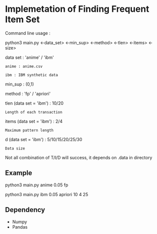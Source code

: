 # Implemetation of Finding Frequent Item Set #

Command line usage : 

python3 main.py <-data_set> <-min_sup> <-method> <-tlen> <-items> <-size>

data set : 'anime' / 'ibm'

    anime : anime.csv

    ibm : IBM synthetic data

min_sup : (0,1)

method : 'fp' / 'apriori'

tlen (data set = 'ibm') : 10/20

    Length of each transaction

items (data set = 'ibm') : 2/4

    Maximum pattern length

d (data set = 'ibm') : 5/10/15/20/25/30

    Data size

Not all combination of T/I/D will success, it depends on .data in directory

## Example ##

python3 main.py anime 0.05 fp

python3 main.py ibm 0.05 apriori 10 4 25

## Dependency ##

* Numpy
* Pandas